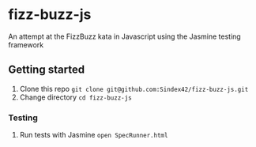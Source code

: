 # fizz-buzz-js
An attempt at the FizzBuzz kata in Javascript using the Jasmine testing framework

## Getting started

1. Clone this repo `git clone git@github.com:Sindex42/fizz-buzz-js.git`
2. Change directory `cd fizz-buzz-js`

### Testing 

1. Run tests with Jasmine `open SpecRunner.html`

